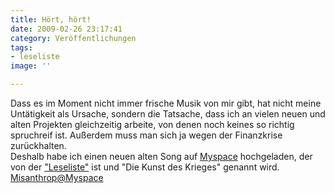 ```yaml
---
title: Hört, hört!
date: 2009-02-26 23:17:41
category: Veröffentlichungen
tags:
- leseliste
image: ''

---
```


Dass es im Moment nicht immer frische Musik von mir gibt, hat nicht meine Untätigkeit als Ursache, sondern die Tatsache, dass ich an vielen neuen und alten Projekten gleichzeitig arbeite, von denen noch keines so richtig spruchreif ist. Außerdem muss man sich ja wegen der Finanzkrise zurückhalten.  
Deshalb habe ich einen neuen alten Song auf [Myspace](http://www.myspace.com/misantropolis) hochgeladen, der von der ["Leseliste"](/musik/leseliste) ist und "Die Kunst des Krieges" genannt wird.
[Misanthrop@Myspace](http://www.myspace.com/misantropolis)
